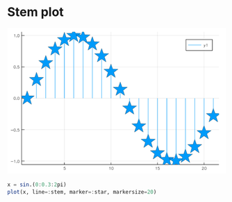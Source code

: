 # Stem plot

![stem.png](figures/stem.png)

```julia
x = sin.(0:0.3:2pi)
plot(x, line=:stem, marker=:star, markersize=20)
```
